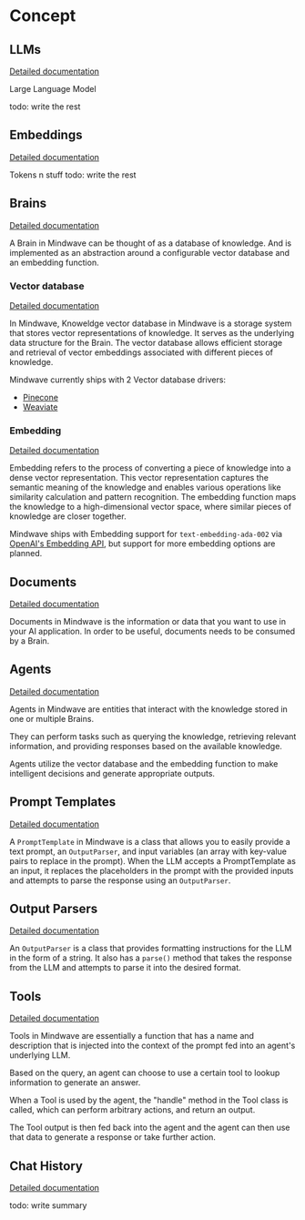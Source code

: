 # Concept

## LLMs

[Detailed documentation](/docs/guide/llm)

Large Language Model

todo: write the rest

## Embeddings

[Detailed documentation](/docs/guide/embeddings)

Tokens n stuff
todo: write the rest

## Brains

[Detailed documentation](/docs/guide/brain)

A Brain in Mindwave can be thought of as a database of knowledge. And is implemented as an abstraction around a
configurable vector
database and an embedding function.

### Vector database

[Detailed documentation](/docs/guide/vectorstore)

In Mindwave, Knoweldge vector database in Mindwave is a storage system that stores vector representations of knowledge.
It serves as the
underlying data structure for the Brain. The vector database allows efficient storage and retrieval of vector embeddings
associated with different pieces of knowledge.

Mindwave currently ships with 2 Vector database drivers:

-   [Pinecone](https://www.pinecone.io/)
-   [Weaviate](https://weaviate.io/)

### Embedding

[Detailed documentation](/docs/guide/embeddings)

Embedding refers to the process of converting a piece of knowledge into a dense vector representation. This vector
representation captures the semantic meaning of the knowledge and enables various operations like similarity calculation
and pattern recognition. The embedding function maps the knowledge to a high-dimensional vector space, where similar
pieces of knowledge are closer together.

Mindwave ships with Embedding support for `text-embedding-ada-002`
via [OpenAI's Embedding API](https://platform.openai.com/docs/guides/embeddings/), but support for more
embedding options are planned.

## Documents

[Detailed documentation](/docs/guide/documents)

Documents in Mindwave is the information or data that you want to use in your AI application. In order to be useful,
documents needs to be consumed by a Brain.

## Agents

[Detailed documentation](/docs/guide/agents)

Agents in Mindwave are entities that interact with the knowledge stored in one or multiple Brains.

They can perform tasks such as querying the knowledge, retrieving relevant information, and providing responses based on
the available knowledge.

Agents utilize the vector database and the embedding function to make intelligent decisions and generate appropriate
outputs.

## Prompt Templates

[Detailed documentation](/docs/guide/prompt-templates)

A `PromptTemplate` in Mindwave is a class that allows you to easily provide a text prompt, an `OutputParser`, and input
variables (an array with key-value pairs to replace in the prompt). When the LLM accepts a PromptTemplate as an input,
it replaces the placeholders in the prompt with the provided inputs and attempts to parse the response using
an `OutputParser`.

## Output Parsers

[Detailed documentation](/docs/guide/output-parsers)

An `OutputParser` is a class that provides formatting instructions for the LLM in the form of a string. It also has
a `parse()` method that takes the response from the LLM and attempts to parse it into the desired format.

## Tools

[Detailed documentation](/docs/guide/tools)

Tools in Mindwave are essentially a function that has a name and description that is injected into the context of the
prompt fed into an agent's underlying LLM.

Based on the query, an agent can choose to use a certain tool to lookup information to generate an answer.

When a Tool is used by the agent, the "handle" method in the Tool class is called, which can perform arbitrary actions,
and return an output.

The Tool output is then fed back into the agent and the agent can then use that data to generate a response or take
further action.

## Chat History

[Detailed documentation](/docs/guide/chat-history)

todo: write summary

